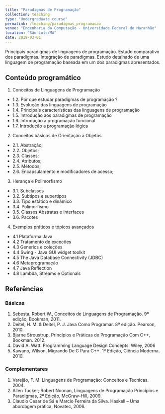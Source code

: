 ```yaml
---
title: "Paradigmas de Programação"
collection: teaching
type: "Undergraduate course"
permalink: /teaching/paradigmas_programacao
venue: "Engenharia da Computação - Universidade Federal do Maranhão"
location: "São Luís/MA"
date: 2019-03-01
---
```


Principais paradigmas de linguagens de programação. Estudo comparativo dos paradigmas. Integração de paradigmas. Estudo detalhado de uma linguagem de programação baseada em um dos paradigmas apresentados.

## Conteúdo programático


1. Conceitos de Linguagens de Programação
* 1.2. Por que estudar paradigmas de programação ?
* 1.3. Evolução das linguagens de programação
* 1.4. Principais características das linguagens de programação
* 1.5. Introdução aos paradigmas de programação
* 1.6. Introdução a programação funcional
* 1.7. Introdução a programação lógica

2. Conceitos básicos de Orientação a Objetos
* 2.1. Abstração;
* 2.2. Objetos;
* 2.3. Classes;
* 2.4. Atributos;
* 2.5. Métodos;
* 2.6. Encapsulamento e modificadores de acesso;

3. Herança e Polimorfismo
* 3.1. Subclasses
* 3.2. Subtipos e supertipos
* 3.3. Tipo estático e dinâmico
* 3.4. Polimorfismo
* 3.5. Classes Abstratas e Interfaces
* 3.6. Pacotes

4. Exemplos práticos e tópicos avançados
* 4.1 Plataforma Java
* 4.2 Tratamento de excecões
* 4.3 Generics e coleções
* 4.4 Swing - Java GUI widget toolkit
* 4.5 The Java Database Connectivity (JDBC)
* 4.6 Metaprogramação
* 4.7 Java Reflection
* 4.8 Lambda, Streams e Optionals


## Referências

### Básicas

1. Sebesta, Robert W.,  Conceitos de Linguagens de Programação. 9º edição, Bookman, 2011.
2. Deitel, H. M. & Deitel, P. J. Java Como Programar. 8º edição. Pearson, 2010.
3. Bjarne Stroustrup. Princípios e Práticas de Programação Com C++, Bookman. 2012.
4. David A. Watt. Programming Language Design Concepts. Wiley, 2006
5. Kawano, Wilson. Migrando De C Para C++. 1º Edição, Ciência Moderna. 2010.

### Complementares

1. Varejão, F. M. Linguagens de Programação: Conceitos e Técnicas. 2004.
2. Allen Tucker; Robert Noonan, Linguagens de Programação Princípios e Paradigmas, 2ª Edição, McGraw-Hill, 2009.
3. Claudio Cesar de Sá e Marcio Ferreira da Silva. Haskell – Uma abordagem prática, Novatec, 2006. 

